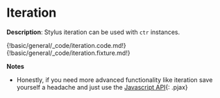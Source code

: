 # Iteration

__Description__: Stylus iteration can be used with `ctr` instances.

{!basic/general/_code/iteration.code.md!}
{!basic/general/_code/iteration.fixture.md!}

__Notes__

+ Honestly, if you need more advanced functionality like iteration save yourself a headache and just use the [Javascript API](../javascript/general.md){: .pjax}

<div class="cf"></div>
<div class="end-last"></div>

